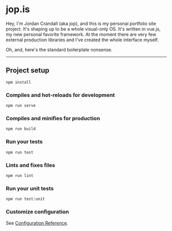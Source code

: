 # jop.is
Hey, I'm Jordan Crandall (aka jop), and this is my personal portfolio site project. It's shaping up to be a whole visual-only OS. It's written in vue.js, my new personal favorite framework. At the moment there are very few external production libraries and I've created the whole interface myself. 

Oh, and, here's the standard boilerplate nonsense.

---------------------------------------------------------------------

## Project setup
```
npm install
```
### Compiles and hot-reloads for development
```
npm run serve
```
### Compiles and minifies for production
```
npm run build
```
### Run your tests
```
npm run test
```
### Lints and fixes files
```
npm run lint
```
### Run your unit tests
```
npm run test:unit
```
### Customize configuration
See [Configuration Reference](https://cli.vuejs.org/config/).
